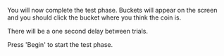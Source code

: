 You will now complete the test phase. Buckets will appear on the screen and you should click the bucket where you think the coin is.

There will be a one second delay between trials.

Press 'Begin' to start the test phase.
